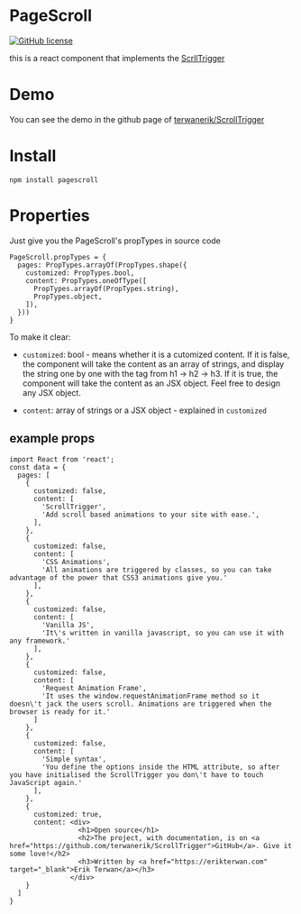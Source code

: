 # PageScroll
[![GitHub license](https://img.shields.io/badge/license-MIT-blue.svg)](https://raw.githubusercontent.com/ZhengHe-MD/PageScroll/master/LICENSE)

this is a react component that implements the [ScrllTrigger](https://github.com/terwanerik/ScrollTrigger)

# Demo

You can see the demo in the github page of [terwanerik/ScrollTrigger](https://terwanerik.github.io/ScrollTrigger/)

# Install
```
npm install pagescroll
```

# Properties

Just give you the PageScroll's propTypes in source code
```
PageScroll.propTypes = {
  pages: PropTypes.arrayOf(PropTypes.shape({
    customized: PropTypes.bool,
    content: PropTypes.oneOfType([
      PropTypes.arrayOf(PropTypes.string),
      PropTypes.object,
    ]),
  }))
}
```

To make it clear:

* `customized`: bool - means whether it is a cutomized content. If it is false, the component will take the content as an array of strings, and display the string one by one with the tag from h1 -> h2 -> h3. If it is true, the component will take the content as an JSX object. Feel free to design any JSX object.

* `content`: array of strings or a JSX object - explained in `customized`

## example props

```
import React from 'react';
const data = {
  pages: [
    {
      customized: false,
      content: [
        'ScrollTrigger',
        'Add scroll based animations to your site with ease.',
      ],
    },
    {
      customized: false,
      content: [
        'CSS Animations',
        'All animations are triggered by classes, so you can take advantage of the power that CSS3 animations give you.'
      ],
    },
    {
      customized: false,
      content: [
        'Vanilla JS',
        'It\'s written in vanilla javascript, so you can use it with any framework.'
      ],
    },
    {
      customized: false,
      content: [
        'Request Animation Frame',
        'It uses the window.requestAnimationFrame method so it doesn\'t jack the users scroll. Animations are triggered when the browser is ready for it.'
      ]
    },
    {
      customized: false,
      content: [
        'Simple syntax',
        'You define the options inside the HTML attribute, so after you have initialised the ScrollTrigger you don\'t have to touch JavaScript again.'
      ],
    },
    {
      customized: true,
      content: <div>
                 <h1>Open source</h1>
                 <h2>The project, with documentation, is on <a href="https://github.com/terwanerik/ScrollTrigger">GitHub</a>. Give it some love!</h2>
                 <h3>Written by <a href="https://erikterwan.com" target="_blank">Erik Terwan</a></h3>
               </div>
    }
  ]
}
```
